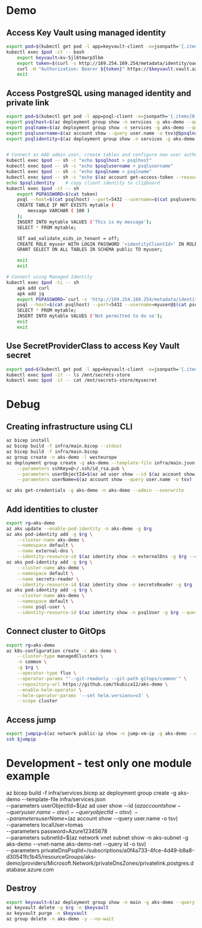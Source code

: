 # Demo

## Access Key Vault using managed identity

```bash
export pod=$(kubectl get pod -l app=keyvault-client -o=jsonpath='{.items[0].metadata.name}')
kubectl exec $pod -it -- bash
    export keyvault=kv-5jl6tmwrp3lkm
    export token=$(curl -s http://169.254.169.254/metadata/identity/oauth2/token?resource=https://vault.azure.net -H 'Metadata: true' | jq -r '.access_token')
    curl -H "Authorization: Bearer ${token}" https://$keyvault.vault.azure.net/secrets/mysecret?api-version=7.0
    exit
```

## Access PostgreSQL using managed identity and private link

```bash
export pod=$(kubectl get pod -l app=psql-client -o=jsonpath='{.items[0].metadata.name}')
export psqlhost=$(az deployment group show -n services -g aks-demo --query properties.outputs.psqlHost.value -o tsv)
export psqlname=$(az deployment group show -n services -g aks-demo --query properties.outputs.psqlName.value -o tsv)
export psqlusername=$(az account show --query user.name -o tsv)@$psqlname
export psqlidentity=$(az deployment group show -n services -g aks-demo --query properties.outputs.psqlIdentityClientId.value -o tsv)


# Connect as AAD admin user, create tables and configure new user authenticated by managed identity
kubectl exec $pod -- sh -c "echo $psqlhost > psqlhost"
kubectl exec $pod -- sh -c "echo $psqlusername > psqlusername"
kubectl exec $pod -- sh -c "echo $psqlname > psqlname"
kubectl exec $pod -- sh -c "echo $(az account get-access-token --resource-type oss-rdbms --query accessToken -o tsv) > token"
echo $psqlidentity    # copy client identity to clipboard
kubectl exec $pod -it -- sh 
    export PGPASSWORD=$(cat token)
    psql --host=$(cat psqlhost) --port=5432 --username=$(cat psqlusername) --dbname=postgres
    CREATE TABLE IF NOT EXISTS mytable (
        message VARCHAR ( 100 )
    );
    INSERT INTO mytable VALUES ('This is my message');
    SELECT * FROM mytable;

    SET aad_validate_oids_in_tenant = off;
    CREATE ROLE myuser WITH LOGIN PASSWORD '<identityClientId>' IN ROLE azure_ad_user;
    GRANT SELECT ON ALL TABLES IN SCHEMA public TO myuser;

    exit
    exit

# Connect using Managed Identity
kubectl exec $pod -ti -- sh
    apk add curl
    apk add jq
    export PGPASSWORD=`curl -s 'http://169.254.169.254/metadata/identity/oauth2/token?api-version=2018-02-01&resource=https%3A%2F%2Fossrdbms-aad.database.windows.net' -H Metadata:true | jq -r .access_token`
    psql --host=$(cat psqlhost) --port=5432 --username=myuser@$(cat psqlname) --dbname=postgres
    SELECT * FROM mytable;
    INSERT INTO mytable VALUES ('Not permitted to do so');
    exit
    exit
```

## Use SecretProviderClass to access Key Vault secret

```bash
export pod=$(kubectl get pod -l app=keyvault-client -o=jsonpath='{.items[0].metadata.name}')
kubectl exec $pod -it -- ls /mnt/secrets-store
kubectl exec $pod -it -- cat /mnt/secrets-store/mysecret

```


# Debug
## Creating infrastructure using CLI

```bash
az bicep install
az bicep build -f infra/main.bicep --stdout 
az bicep build -f infra/main.bicep
az group create -n aks-demo -l westeurope
az deployment group create -g aks-demo --template-file infra/main.json \
    --parameters sshKey=@~/.ssh/id_rsa.pub \
    --parameters userObjectId=$(az ad user show --id $(az account show --query user.name -o tsv) --query objectId -o tsv) \
    --parameters userName=$(az account show --query user.name -o tsv)

az aks get-credentials -g aks-demo -n aks-demo --admin --overwrite
```

## Add identities to cluster

```bash
export rg=aks-demo
az aks update --enable-pod-identity -n aks-demo -g $rg
az aks pod-identity add -g $rg \
    --cluster-name aks-demo \
    --namespace default \
    --name external-dns \
    --identity-resource-id $(az identity show -n externalDns -g $rg --query id -o tsv)
az aks pod-identity add -g $rg \
    --cluster-name aks-demo \
    --namespace default \
    --name secrets-reader \
    --identity-resource-id $(az identity show -n secretsReader -g $rg --query id -o tsv)
az aks pod-identity add -g $rg \
    --cluster-name aks-demo \
    --namespace default \
    --name psql-user \
    --identity-resource-id $(az identity show -n psqlUser -g $rg --query id -o tsv)
```

## Connect cluster to GitOps
```bash
export rg=aks-demo
az k8s-configuration create -c aks-demo \
    --cluster-type managedClusters \
    -n common \
    -g $rg \
    --operator-type flux \
    --operator-params "'--git-readonly --git-path gitops/common'" \
    --repository-url https://github.com/tkubica12/aks-demo \
    --enable-helm-operator \
    --helm-operator-params '--set helm.versions=v3' \
    --scope cluster
```

## Access jump
```bash
export jumpip=$(az network public-ip show -n jump-vm-ip -g aks-demo --query ipAddress -o tsv)
ssh $jumpip
```

# Development - test only one module example
az bicep build -f infra/services.bicep
az deployment group create -g aks-demo --template-file infra/services.json \
    --parameters userObjectId=$(az ad user show --id $(az account show --query user.name -o tsv) --query objectId -o tsv) \
    --parameters userName=$(az account show --query user.name -o tsv) \
    --parameters localUser=tomas \
    --parameters password=Azure12345678 \
    --parameters subnetId=$(az network vnet subnet show -n aks-subnet -g aks-demo --vnet-name aks-demo-net --query id -o tsv) \
    --parameters privateDnsPsqlId=/subscriptions/a0f4a733-4fce-4d49-b8a8-d30541fc1b45/resourceGroups/aks-demo/providers/Microsoft.Network/privateDnsZones/privatelink.postgres.database.azure.com


## Destroy
```bash
export keyvault=$(az deployment group show -n main -g aks-demo --query properties.outputs.keyvaultName.value -o tsv)
az keyvault delete -g $rg -n $keyvault 
az keyvault purge -n $keyvault 
az group delete -n aks-demo -y --no-wait
```




